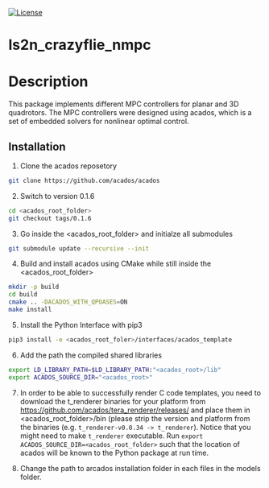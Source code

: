 [![License](https://img.shields.io/badge/License-Apache%202.0-blue.svg)](https://opensource.org/licenses/Apache-2.0)

ls2n_crazyflie_nmpc
=====================

# Description
This package implements different MPC controllers for planar and 3D quadrotors. The MPC controllers were designed using acados, which is a set of embedded solvers for nonlinear optimal control.

## Installation
1. Clone the acados reposetory
```bash
git clone https://github.com/acados/acados
```

2. Switch to version 0.1.6
```bash
cd <acados_root_folder>
git checkout tags/0.1.6
```

3. Go inside the <acados_root_folder> and initialze all submodules
```bash
git submodule update --recursive --init
```

4. Build and install acados using CMake while still inside the <acados_root_folder>
```bash
mkdir -p build
cd build 
cmake .. -DACADOS_WITH_QPOASES=ON
make install
```

5. Install the Python Interface with pip3
```bash
pip3 install -e <acados_root_foler>/interfaces/acados_template
```

6. Add the path the compiled shared libraries
```bash
export LD_LIBRARY_PATH=$LD_LIBRARY_PATH:"<acados_root>/lib"
export ACADOS_SOURCE_DIR="<acados_root>"
```

7. In order to be able to successfully render C code templates, you need to download the t_renderer binaries for your platform from
   https://github.com/acados/tera_renderer/releases/ and place them in <acados_root_folder>/bin (please strip the version and platform from the binaries (e.g. ```t_renderer-v0.0.34 -> t_renderer```). Notice that you might need to make ```t_renderer``` executable. Run ```export ACADOS_SOURCE_DIR=<acados_root_folder>``` such that the location of acados will be known to the Python package at run time.

8. Change the path to arcados installation folder in each files in the models folder.